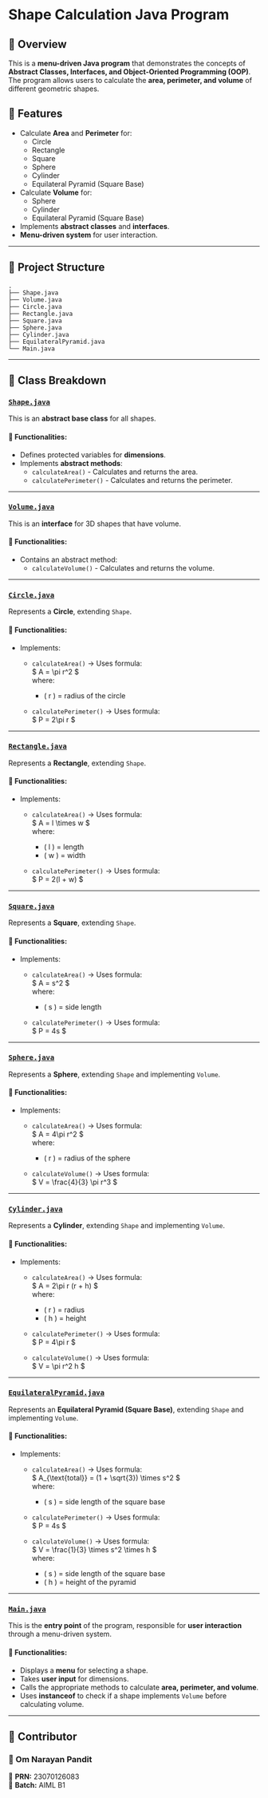 # **Shape Calculation Java Program**

## 📌 Overview

This is a **menu-driven Java program** that demonstrates the concepts of **Abstract Classes, Interfaces, and Object-Oriented Programming (OOP)**. The program allows users to calculate the **area, perimeter, and volume** of different geometric shapes.

## 🚀 Features

- Calculate **Area** and **Perimeter** for:
  - Circle
  - Rectangle
  - Square
  - Sphere
  - Cylinder
  - Equilateral Pyramid (Square Base)
- Calculate **Volume** for:
  - Sphere
  - Cylinder
  - Equilateral Pyramid (Square Base)
- Implements **abstract classes** and **interfaces**.
- **Menu-driven system** for user interaction.

---

## 📂 Project Structure


```
.
├── Shape.java
├── Volume.java
├── Circle.java
├── Rectangle.java
├── Square.java
├── Sphere.java
├── Cylinder.java
├── EquilateralPyramid.java
└── Main.java
```

---

## **📌 Class Breakdown**


### **[`Shape.java`](Shape.java)**
This is an **abstract base class** for all shapes.

#### 🔹 Functionalities:
- Defines protected variables for **dimensions**.
- Implements **abstract methods**:
  - `calculateArea()` - Calculates and returns the area.
  - `calculatePerimeter()` - Calculates and returns the perimeter.

---

### **[`Volume.java`](Volume.java)**
This is an **interface** for 3D shapes that have volume.

#### 🔹 Functionalities:
- Contains an abstract method:
  - `calculateVolume()` - Calculates and returns the volume.

---

### **[`Circle.java`](Circle.java)**
Represents a **Circle**, extending `Shape`.

#### 🔹 Functionalities:
- Implements:
  - `calculateArea()` → Uses formula:  
    $ A = \pi r^2 $  
    where:  
    - \( r \) = radius of the circle  

  - `calculatePerimeter()` → Uses formula:  
    $ P = 2\pi r $  

---

### **[`Rectangle.java`](Rectangle.java)**
Represents a **Rectangle**, extending `Shape`.

#### 🔹 Functionalities:
- Implements:
  - `calculateArea()` → Uses formula:  
    $ A = l \times w $  
    where:  
    - \( l \) = length  
    - \( w \) = width  

  - `calculatePerimeter()` → Uses formula:  
    $ P = 2(l + w) $  

---

### **[`Square.java`](Square.java)**
Represents a **Square**, extending `Shape`.

#### 🔹 Functionalities:
- Implements:
  - `calculateArea()` → Uses formula:  
    $ A = s^2 $  
    where:  
    - \( s \) = side length  

  - `calculatePerimeter()` → Uses formula:  
    $ P = 4s $  

---

### **[`Sphere.java`](Sphere.java)**
Represents a **Sphere**, extending `Shape` and implementing `Volume`.

#### 🔹 Functionalities:
- Implements:
  - `calculateArea()` → Uses formula:  
    $ A = 4\pi r^2 $  
    where:  
    - \( r \) = radius of the sphere  

  - `calculateVolume()` → Uses formula:  
    $ V = \frac{4}{3} \pi r^3 $  

---

### **[`Cylinder.java`](Cylinder.java)**
Represents a **Cylinder**, extending `Shape` and implementing `Volume`.

#### 🔹 Functionalities:
- Implements:
  - `calculateArea()` → Uses formula:  
    $ A = 2\pi r (r + h) $  
    where:  
    - \( r \) = radius  
    - \( h \) = height  

  - `calculatePerimeter()` → Uses formula:  
    $ P = 4\pi r $  

  - `calculateVolume()` → Uses formula:  
    $ V = \pi r^2 h $  

---

### **[`EquilateralPyramid.java`](EquilateralPyramid.java)**
Represents an **Equilateral Pyramid (Square Base)**, extending `Shape` and implementing `Volume`.

#### 🔹 Functionalities:
- Implements:
  - `calculateArea()` → Uses formula:  
    $ A_{\text{total}} = (1 + \sqrt{3}) \times s^2 $  
    where:  
    - \( s \) = side length of the square base  

  - `calculatePerimeter()` → Uses formula:  
    $ P = 4s $  

  - `calculateVolume()` → Uses formula:  
    $ V = \frac{1}{3} \times s^2 \times h $  
    where:  
    - \( s \) = side length of the square base  
    - \( h \) = height of the pyramid  

---

### **[`Main.java`](Main.java)**
This is the **entry point** of the program, responsible for **user interaction** through a menu-driven system.

#### 🔹 Functionalities:
- Displays a **menu** for selecting a shape.
- Takes **user input** for dimensions.
- Calls the appropriate methods to calculate **area, perimeter, and volume**.
- Uses **instanceof** to check if a shape implements `Volume` before calculating volume.

---

## 🔗 Contributor

### 👤 Om Narayan Pandit  
📌 **PRN:** 23070126083  
📌 **Batch:** AIML B1  
